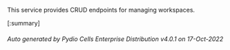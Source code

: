






This service provides CRUD endpoints for managing workspaces.

[:summary]

###### Auto generated by Pydio Cells Enterprise Distribution v4.0.1 on 17-Oct-2022
